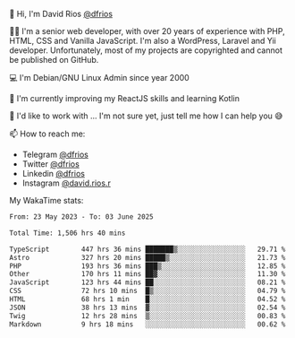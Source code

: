 👋 Hi, I'm David Rios [@dfrios](https://github.com/dfrios)

👨‍💻 I'm a senior web developer, with over 20 years of experience with PHP, HTML, CSS and Vanilla JavaScript. I'm also a WordPress, Laravel and Yii developer. Unfortunately, most of my projects are copyrighted and cannot be published on GitHub.

💻 I'm Debian/GNU Linux Admin since year 2000

🌱 I'm currently improving my ReactJS skills and learning Kotlin

💞️ I'd like to work with ... I'm not sure yet, just tell me how I can help you 😅


📫 How to reach me:
* Telegram [@dfrios](https://t.me/dfrios)
* Twitter [@dfrios](https://twitter.com/dfrios)
* Linkedin [@dfrios](https://linkedin.com/in/dfrios)
* Instagram [@david.rios.r](https://instagram.com/david.rios.r)



My WakaTime stats:
<!--START_SECTION:waka-->

```txt
From: 23 May 2023 - To: 03 June 2025

Total Time: 1,506 hrs 40 mins

TypeScript        447 hrs 36 mins ███████▒░░░░░░░░░░░░░░░░░   29.71 %
Astro             327 hrs 20 mins █████▒░░░░░░░░░░░░░░░░░░░   21.73 %
PHP               193 hrs 36 mins ███▒░░░░░░░░░░░░░░░░░░░░░   12.85 %
Other             170 hrs 11 mins ██▓░░░░░░░░░░░░░░░░░░░░░░   11.30 %
JavaScript        123 hrs 44 mins ██░░░░░░░░░░░░░░░░░░░░░░░   08.21 %
CSS               72 hrs 10 mins  █▒░░░░░░░░░░░░░░░░░░░░░░░   04.79 %
HTML              68 hrs 1 min    █░░░░░░░░░░░░░░░░░░░░░░░░   04.52 %
JSON              38 hrs 13 mins  ▓░░░░░░░░░░░░░░░░░░░░░░░░   02.54 %
Twig              12 hrs 28 mins  ▒░░░░░░░░░░░░░░░░░░░░░░░░   00.83 %
Markdown          9 hrs 18 mins   ░░░░░░░░░░░░░░░░░░░░░░░░░   00.62 %
```

<!--END_SECTION:waka-->
